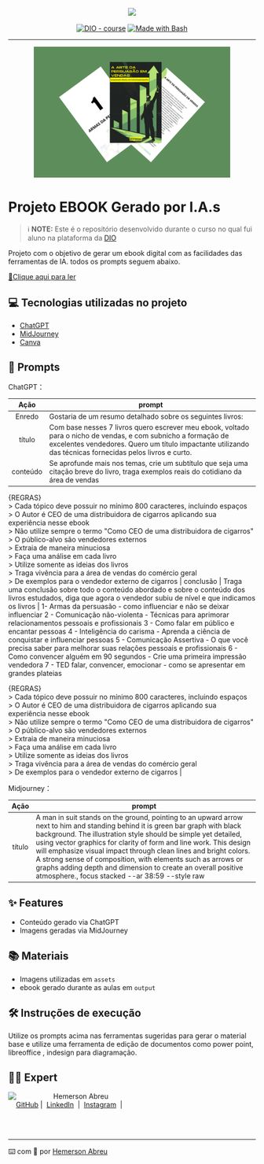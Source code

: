 <p align="center">
    <img width="100" src=".github/assets/banner.png">
</p>


<p align="center">
<a href="https://dio.me/"><img src="https://img.shields.io/badge/DIO-Course-28DA77?logo=youtube" alt="DIO - course"></a>
<a href="https://www.gnu.org/software/bash/" title="Go to Bash homepage"><img src="https://img.shields.io/badge/Prompt-Project-blue?logo=gnu-bash&amp;logoColor=white" alt="Made with Bash"></a></p>

-------


<p align="center">
<img 
    src="./assets/cover1.png"
    width="400"  
/>
</p>

# Projeto EBOOK Gerado por I.A.s


 > ℹ️ **NOTE:** Este é o repositório desenvolvido durante o curso no qual fui aluno na plataforma da [DIO](https://web.dio.me/users/hemersonfire?tab=achievements)

Projeto com o objetivo de gerar um ebook digital com as facilidades das ferramentas de IA. todos os prompts
seguem abaixo.

<a href="https://github.com/azimutalx/prompts-recipe-to-create-a-ebook/blob/main/output/A_Arte_da_Persuasao_em_Vendas.pdf" title="View PDF now"> 📕Clique aqui para ler</a>

## 💻 Tecnologias utilizadas no projeto

- [ChatGPT](https://chat.openai.com/) 
- [MidJourney](https://www.midjourney.com/app/)
- [Canva](https://www.canva.com/)

## 🧠 Prompts


ChatGPT：

|   Ação   | prompt                                                                                                                                                                                                                                                                         |
| :------: | ------------------------------------------------------------------------------------------------------------------------------------------------------------------------------------------------------------------------------------------------------------------------------ |
|  Enredo  | Gostaria de um resumo detalhado sobre os seguintes livros: |
|  título  | Com base nesses 7 livros quero escrever meu ebook, voltado para o nicho de vendas, e com subnicho a formação de excelentes vendedores. Quero um título impactante utilizando das técnicas fornecidas pelos livros e curto.     |
| conteúdo | Se aprofunde mais nos temas, crie um subtítulo que seja uma citação breve do livro, traga exemplos reais do cotidiano da área de vendas |  
\{REGRAS}  
\> Cada tópico deve possuir no mínimo 800 caracteres, incluindo espaços  
\> O Autor é CEO de uma distribuidora de cigarros aplicando sua experiência   nesse ebook  
\> Não utilize sempre o termo "Como CEO de uma distribuidora de cigarros"  
\> O público-alvo são vendedores externos  
\> Extraia de maneira minuciosa  
\> Faça uma análise em cada livro  
\> Utilize somente as ideias dos livros   
\> Traga vivência para a área de vendas do comércio geral  
\> De exemplos para o vendedor externo de cigarros 
| conclusão | Traga uma conclusão sobre todo o conteúdo abordado e sobre o conteúdo dos livros estudados, diga que agora o vendedor subiu de nível e que indicamos os livros | 
1- Armas da persuasão - como influenciar e não se deixar influenciar
2 - Comunicação não-violenta - Técnicas para aprimorar relacionamentos pessoais e profissionais
3 - Como falar em público e encantar pessoas
4 - Inteligência do carisma - Aprenda a ciência de conquistar e influenciar pessoas
5 - Comunicação Assertiva - O que você precisa saber para melhorar suas relações pessoais e profissionais
6 - Como convencer alguém em 90 segundos - Crie uma primeira impressão vendedora
7 - TED falar, convencer, emocionar - como se apresentar em grandes plateias  

\{REGRAS}  
\> Cada tópico deve possuir no mínimo 800 caracteres, incluindo espaços  
\> O Autor é CEO de uma distribuidora de cigarros aplicando sua experiência nesse ebook  
\> Não utilize sempre o termo "Como CEO de uma distribuidora de cigarros"  
\> O público-alvo são vendedores externos  
\> Extraia de maneira minuciosa  
\> Faça uma análise em cada livro  
\> Utilize somente as ideias dos livros   
\> Traga vivência para a área de vendas do comércio geral  
\> De exemplos para o vendedor externo de cigarros  |


Midjourney：

|  Ação  | prompt                                                                                 |
| :----: | -------------------------------------------------------------------------------------- |
| título | A man in suit stands on the ground, pointing to an upward arrow next to him and standing behind it is green bar graph with black background. The illustration style should be simple yet detailed, using vector graphics for clarity of form and line work. This design will emphasize visual impact through clean lines and bright colors. A strong sense of composition, with elements such as arrows or graphs adding depth and dimension to create an overall positive atmosphere., focus stacked --ar 38:59 --style raw  |

## ✨ Features

- Conteúdo gerado via ChatGPT
- Imagens geradas via MidJourney

## 📚 Materiais

- Imagens utilizadas em `assets`
- ebook gerado durante as aulas em `output`

## 🛠️ Instruções de execução

Utilize os prompts acima nas ferramentas sugeridas para gerar o material base e utilize uma ferramenta de edição de documentos como power point, libreoffice , indesign para diagramação.

## 👨‍💻 Expert

<p>
    <img 
      align=left 
      margin=10 
      width=80 
      src="https://avatars.githubusercontent.com/u/66793153?v=4"
    />
    <p>&nbsp&nbsp&nbspHemerson Abreu<br>
    &nbsp&nbsp&nbsp
    <a href="https://github.com/azimutalx">
    GitHub</a>&nbsp;|&nbsp;
    <a href="www.linkedin.com/in/
hemersonabreu">LinkedIn</a>
&nbsp;|&nbsp;
    <a href="https://www.instagram.com/hemersonabreu/">
    Instagram</a>
&nbsp;|&nbsp;</p>
</p>
<br/><br/>
<p>

---

⌨️ com 💜 por [Hemerson Abreu](https://github.com/azimutalx)
